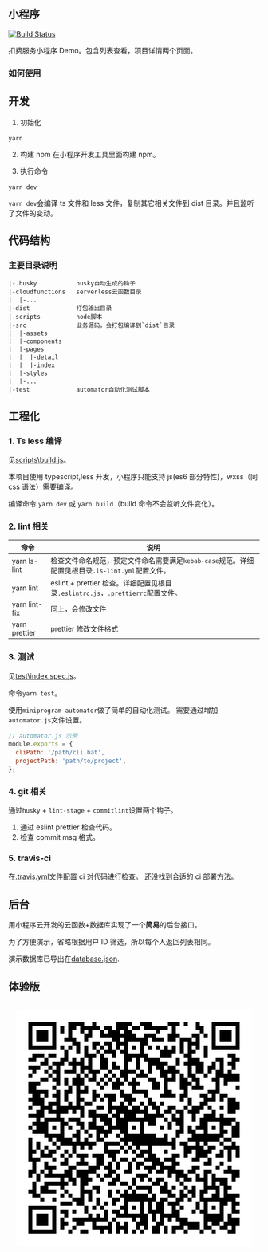## 小程序

[![Build Status](https://www.travis-ci.org/dewfall123/deduction-service.svg?branch=main)](https://www.travis-ci.org/dewfall123/deduction-service)

扣费服务小程序 Demo。包含列表查看，项目详情两个页面。

### 如何使用

## 开发

1. 初始化

```
yarn
```

2. 构建 npm 在小程序开发工具里面构建 npm。

3. 执行命令

```
yarn dev
```

`yarn dev`会编译 ts 文件和 less 文件，复制其它相关文件到 dist 目录。并且监听了文件的变动。

## 代码结构

### 主要目录说明

```
|-.husky           husky自动生成的钩子
|-cloudfunctions   serverless云函数目录
|  |-...
|-dist             打包输出目录
|-scripts          node脚本
|-src              业务源码，会打包编译到`dist`目录
|  |-assets
|  |-components
|  |-pages
|  |  |-detail
|  |  |-index
|  |-styles
|  |-...
|-test             automator自动化测试脚本
```

## 工程化

### 1. Ts less 编译

见[scripts\build.js](scripts\build.js)。

本项目使用 typescript,less 开发，小程序只能支持 js(es6 部分特性)，wxss（同 css 语法）需要编译。

编译命令 `yarn dev` 或 `yarn build`（build 命令不会监听文件变化）。

### 2. lint 相关

| 命令          | 说明                                                                                             |
| ------------- | ------------------------------------------------------------------------------------------------ |
| yarn ls-lint  | 检查文件命名规范，预定文件命名需要满足`kebab-case`规范。详细配置见根目录`.ls-lint.yml`配置文件。 |
| yarn lint     | eslint + prettier 检查。详细配置见根目录`.eslintrc.js`，`.prettierrc`配置文件。                  |
| yarn lint-fix | 同上，会修改文件                                                                                 |
| yarn prettier | prettier 修改文件格式                                                                            |

### 3. 测试

见[test\index.spec.js](test\index.spec.js)。

命令`yarn test`。

使用`miniprogram-automator`做了简单的自动化测试。
需要通过增加`automator.js`文件设置。

```js
// automator.js 示例
module.exports = {
  cliPath: '/path/cli.bat',
  projectPath: 'path/to/project',
};
```

### 4. git 相关

通过`husky` + `lint-stage` + `commitlint`设置两个钩子。

1. 通过 eslint prettier 检查代码。
2. 检查 commit msg 格式。

### 5. travis-ci

在[.travis.yml](.travis.yml)文件配置 ci 对代码进行检查。
还没找到合适的 ci 部署方法。

## 后台

用小程序云开发的云函数+数据库实现了一个**简易**的后台接口。

为了方便演示，省略根据用户 ID 筛选，所以每个人返回列表相同。

演示数据库已导出在[database.json](database.json).

## 体验版
<p align="center">
  <br>
  <img src="qr.jpg"/>
  <br>
</p>